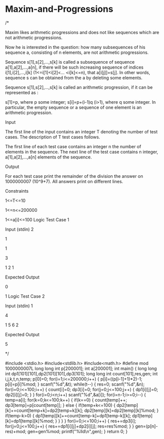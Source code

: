 # Maxim-and-Progressions

/*

Maxim likes arithmetic progressions and does not like sequences which are not arithmetic progressions.

Now he is interested in the question: how many subsequences of his sequence a, consisting of n elements, are not arithmetic progressions.

Sequence s[1],s[2],...,s[k] is called a subsequence of sequence a[1],a[2],...,a[n], if there will be such increasing sequence of indices i[1],i[2],...,i[k] (1<=i[1]<i[2]<... <i[k]<=n), that a[i[j]]=s[j]. In other words, sequence s can be obtained from the a by deleting some elements.

Sequence s[1],s[2],...,s[k] is called an arithmetic progression, if it can be represented as :

s[1]=p, where p some integer;
s[i]=p+(i-1)q (i>1), where q some integer.
In particular, the empty sequence or a sequence of one element is an arithmetic progression.



Input

The first line of the input contains an integer T denoting the number of test cases. The description of T test cases follows.

The first line of each test case contains an integer n the number of elements in the sequence. The next line of the test case contains n integer, a[1],a[2],...,a[n] elements of the sequence.

Output

For each test case print the remainder of the division the answer on 1000000007 (10^9+7). All answers print on different lines.

Constraints

1<=T<=10

1<=n<=200000

1<=a[i]<=100
Logic Test Case 1

Input (stdin)
2

1

1

3

1 2 1

Expected Output

0

1
Logic Test Case 2

Input (stdin)
1

4

1 5 6 2

Expected Output

5

*/



#include <stdio.h>
#include<stdlib.h>
#include<math.h>
#define mod 1000000007L
long long int p[200001];
int a[200001];
int main()
{
    long long int dp1[101][101],dp2[101][101],dp3[101];
    long long int count[101],res,gen;
    int i,j,k,t,n,temp;
    p[0]=0;
    for(i=1;i<=200000;i++)
    {
        p[i]=((p[i-1]+1)*2)-1;
        p[i]=p[i]%mod;
    }
    scanf("%d",&t);
    while(t--)
    {
        res=0;
        scanf("%d",&n);
        for(i=0;i<=100;i++)
        {
            count[i]=0;
            dp3[i]=0;
            for(j=0;j<=100;j++)
            {
                dp1[i][j]=0;
                dp2[i][j]=0;
            }
        }
        for(i=0;i<n;i++)
            scanf("%d",&a[i]);
        for(i=n-1;i>=0;i--)
        {
            temp=a[i];
            for(k=0;k<=100;k++)
            {
                if(k==0)
                {
                    count[temp]++;
                    dp3[temp]=p[count[temp]];
                }
                else
                {
                    if(temp+k<=100)
                    {
                        dp2[temp][k]+=count[temp+k]+dp2[temp+k][k];                            dp2[temp][k]=dp2[temp][k]%mod;
                    }
                    if(temp-k>0)
                    {
                        dp1[temp][k]+=count[temp-k]+dp1[temp-k][k];                            dp1[temp][k]=dp1[temp][k]%mod;
                    }
                }
            }
        }
        for(i=0;i<=100;i++)
        {
            res+=dp3[i];
            for(j=0;j<=100;j++)
            {
                res+=dp1[i][j]+dp2[i][j];
                res=res%mod;
            }
        }
        gen=(p[n]-res)+mod;
        gen=gen%mod;
        printf("%lld\n",gen);
    }
    return 0;
}
